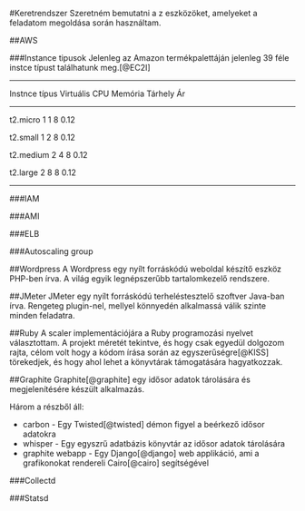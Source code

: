 #Keretrendszer
Szeretném bemutatni a z eszközöket, amelyeket a feladatom megoldása során használtam.

##AWS


###Instance tipusok
Jelenleg az Amazon termékpalettáján jelenleg 39 féle instce típust találhatunk meg.[@EC2I]

-------------- --------------- --------- --------- ------
Instnce típus  Virtuális CPU   Memória   Tárhely   Ár
-------------- --------------- --------- --------- ------ 
t2.micro       1               1         8         0.12

t2.small       1               2         8         0.12

t2.medium      2               4         8         0.12

t2.large       2               8         8         0.12
-------------- --------------- --------- --------- ------ 

###IAM

###AMI

###ELB

###Autoscaling group

##Wordpress
A Wordpress egy nyílt forráskódú weboldal készítő eszköz PHP-ben írva. A világ egyik legnépszerűbb tartalomkezelő rendszere.

##JMeter
JMeter egy nyílt forráskódú terheléstesztelő szoftver Java-ban írva. Rengeteg plugin-nel, mellyel könnyedén alkalmassá válik szinte minden feladatra. 

##Ruby
A scaler implementációjára a Ruby programozási nyelvet választottam. A projekt méretét tekintve, és hogy csak egyedül dolgozom rajta, célom volt hogy a kódom írása során az egyszerűségre[@KISS] törekedjek, és hogy ahol lehet a könyvtárak támogatására hagyatkozzak.

##Graphite
Graphite[@graphite] egy idősor adatok tárolására és megjelenítésére készült alkalmazás.

Három a részből áll:

* carbon - Egy Twisted[@twisted] démon figyel a beérkező idősor adatokra
* whisper - Egy egyszrű adatbázis könyvtár az idősor adatok tárolására
* graphite webapp - Egy Django[@django] web applikáció, ami a grafikonokat rendereli Cairo[@cairo] segítségével

###Collectd

###Statsd
